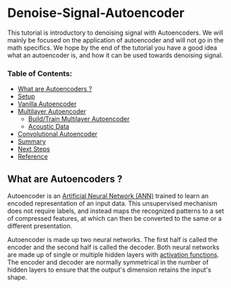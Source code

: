 # Denoise-Signal-Autoencoder

This tutorial is introductory to denoising signal with Autoencoders. We will mainly be focused on the application of autoencoder and will not go in the math specifics. We hope by the end of the tutorial you have a good idea what an autoencoder is, and how it can be used towards denoising signal.  

### Table of Contents:
* [What are Autoencoders ?](#definition)
* [Setup](#setup)
* [Vanilla Autoencoder](#v_ae)
* [Multilayer Autoencoder](#m_ae)
    * [Build/Train Multilayer Autoencoder](#build_mae)
    * [Acoustic Data](#acoustic_data)
* [Convolutional Autoencoder](#conv_ae)
* [Summary](#summary)
* [Next Steps](#next_steps)
* [Reference](#ref)

## What are Autoencoders ? <a class="anchor" id="definition"></a>

Autoencoder is an [Artificial Neural Network (ANN)](https://en.wikipedia.org/wiki/Artificial_neural_network) trained to learn an encoded representation of an input data. This unsupervised mechanism does not require labels, and instead maps the recognized patterns to a set of compressed features, at which can then be converted to the same or a different presentation. 

Autoencoder is made up two neural networks. The first half is called the encoder and the second half is called the decoder. Both neural networks are made up of single or multiple hidden layers with [activation functions](https://en.wikipedia.org/wiki/Activation_function). The encoder and decoder are normally symmetrical in the number of hidden layers to ensure that the output's dimension retains the input's shape. 
